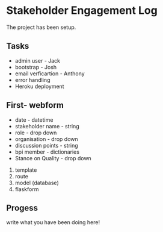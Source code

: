 # Stakeholder Engagement Log

The project has been setup.

## Tasks
* admin user - Jack
* bootstrap - Josh
* email verficartion - Anthony
* error handling
* Heroku deployment

## First- webform
* date - datetime
* stakeholder name - string
* role - drop down
* organisation - drop down
* discussion points - string
* bpi member - dictionaries
* Stance on Quality - drop down

1. template
2. route
3. model (database)
4. flaskform

## Progess
write what you have been doing here!
